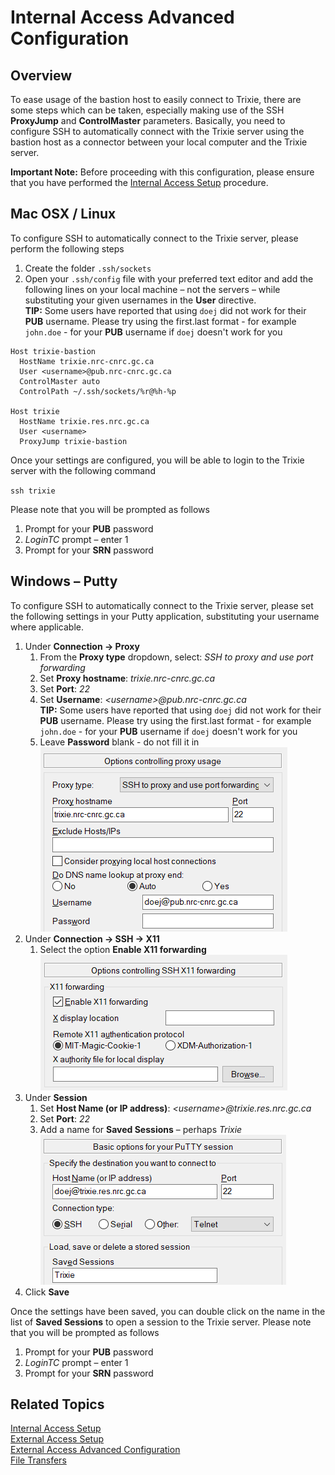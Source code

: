 # Internal Access Advanced Configuration

## Overview

To ease usage of the bastion host to easily connect to Trixie, there are some steps which can be
taken, especially making use of the SSH **ProxyJump** and **ControlMaster** parameters. Basically,
you need to configure SSH to automatically connect with the Trixie server using the bastion host as
a connector between your local computer and the Trixie server.

**Important Note:** Before proceeding with this configuration, please ensure that you have
performed the [Internal Access Setup](Internal-Access-Setup.md) procedure.

## Mac OSX / Linux

To configure SSH to automatically connect to the Trixie server, please perform the following steps

1. Create the folder ``.ssh/sockets``
1. Open your ``.ssh/config`` file with your preferred text editor and add the following lines on
   your local machine – not the servers – while substituting your given usernames in the **User**
   directive.<br>
   **TIP:** Some users have reported that using `doej` did not work for their **PUB** username.
   Please try using the first.last format - for example `john.doe` - for your **PUB** username if
   `doej` doesn't work for you

```
Host trixie-bastion
  HostName trixie.nrc-cnrc.gc.ca
  User <username>@pub.nrc-cnrc.gc.ca 
  ControlMaster auto
  ControlPath ~/.ssh/sockets/%r@%h-%p

Host trixie
  HostName trixie.res.nrc.gc.ca 
  User <username>
  ProxyJump trixie-bastion
```

Once your settings are configured, you will be able to login to the Trixie server with the
following command

``ssh trixie``

Please note that you will be prompted as follows

1. Prompt for your **PUB** password
1. *LoginTC* prompt – enter 1
1. Prompt for your **SRN** password

## Windows – Putty

To configure SSH to automatically connect to the Trixie server, please set the following settings
in your Putty application, substituting your username where applicable.

1. Under **Connection -> Proxy**
      1. From the **Proxy type** dropdown, select: *SSH to proxy and use port forwarding*
      1. Set **Proxy hostname**: *trixie.nrc-cnrc.gc.ca*
      1. Set **Port**: *22*
      1. Set **Username**: *<username\>@pub.nrc-cnrc.gc.ca*<br>
         **TIP:** Some users have reported that using `doej` did not work for their **PUB** username.
         Please try using the first.last format - for example `john.doe` - for your **PUB** username if
         `doej` doesn't work for you
      1. Leave **Password** blank - do not fill it in<br>
      ![trixie putty](images/trixie-putty-5.png)<br>
1. Under **Connection -> SSH -> X11**
      1. Select the option **Enable X11 forwarding**<br>
      ![putty](images/trixie-putty-2.png)<br>
1. Under **Session**
      1. Set **Host Name (or IP address)**: *<username\>@trixie.res.nrc.gc.ca*
      1. Set **Port**: *22*
      1. Add a name for **Saved Sessions** – perhaps *Trixie*<br>
      ![putty](images/trixie-putty-4.png)<br>
1. Click **Save**

Once the settings have been saved, you can double click on the name in the list of
**Saved Sessions** to open a session to the Trixie server. Please note that you will be prompted as
follows

1. Prompt for your **PUB** password
1. *LoginTC* prompt – enter 1
1. Prompt for your **SRN** password

## Related Topics

[Internal Access Setup](Internal-Access-Setup.md)<br>
[External Access Setup](External-Access-Setup.md)<br>
[External Access Advanced Configuration](External-Access-Advanced-Configuration.md)<br>
[File Transfers](File-Transfers.md)
